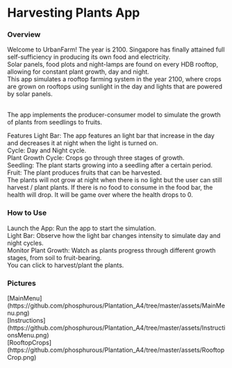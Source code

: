 <h1>Harvesting Plants App</h1>
<h3>Overview</h3>
Welcome to UrbanFarm! The year is 2100. Singapore has finally attained full self-sufficiency in producing its own food and electricity.</br>
Solar panels, food plots and night-lamps are found on every HDB rooftop, allowing for constant plant growth, day and night.</br>
This app simulates a rooftop farming system in the year 2100, where crops are grown on rooftops using sunlight in the day and lights that are powered by solar panels. </br></br>

The app implements the producer-consumer model to simulate the growth of plants from seedlings to fruits. </br>

Features
Light Bar: The app features an light bar that increase in the day and decreases it at night when the light is turned on.</br>
Cycle: Day and Night cycle.</br>
Plant Growth Cycle: Crops go through three stages of growth.</br>
Seedling: The plant starts growing into a seedling after a certain period.</br>
Fruit: The plant produces fruits that can be harvested.</br>
The plants will not grow at night when there is no light but the user can still harvest / plant plants. If there is no food to consume in the food bar, the health will drop. It will be game over where the health drops to 0.</br>

<h3>How to Use</h3>
Launch the App: Run the app to start the simulation.</br>
Light Bar: Observe how the light bar changes intensity to simulate day and night cycles.</br>
Monitor Plant Growth: Watch as plants progress through different growth stages, from soil to fruit-bearing.</br>
You can click to harvest/plant the plants.

<h3>Pictures</h3>
[MainMenu](https://github.com/phosphurous/Plantation_A4/tree/master/assets/MainMenu.png)</br>
[Instructions](https://github.com/phosphurous/Plantation_A4/tree/master/assets/InstructionsMenu.png)</br>
[RooftopCrops](https://github.com/phosphurous/Plantation_A4/tree/master/assets/RooftopCrop.png)
